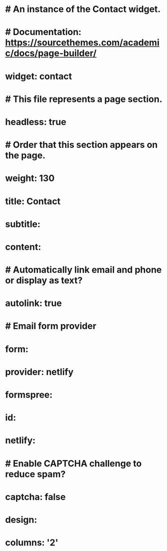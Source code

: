 <!-- --- -->
# # An instance of the Contact widget.
# # Documentation: https://sourcethemes.com/academic/docs/page-builder/
# widget: contact

# # This file represents a page section.
# headless: true

# # Order that this section appears on the page.
# weight: 130

# title: Contact
# subtitle:

# content:
#   # Automatically link email and phone or display as text?
#   autolink: true
  
#   # Email form provider
#   form:
#     provider: netlify
#     formspree:
#       id:
#     netlify:
#       # Enable CAPTCHA challenge to reduce spam?
#       captcha: false
  
# design:
#   columns: '2'
<!-- --- -->
